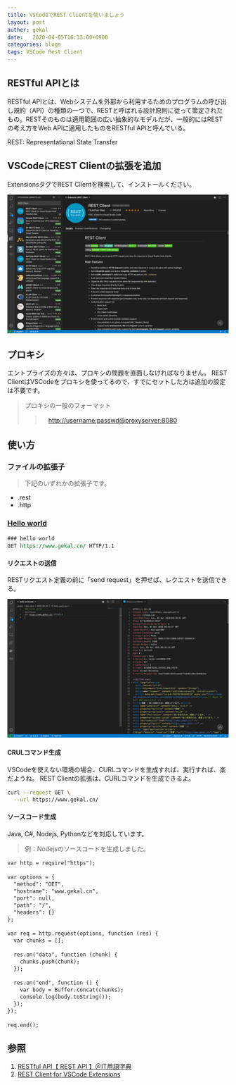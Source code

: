 ```yaml
---
title: VSCodeでREST Clientを使いましょう
layout: post
auther: gekal
date:   2020-04-05T16:33:00+0900
categories: blogs
tags: VSCode Rest Client
---
```


## RESTful APIとは

RESTful APIとは、Webシステムを外部から利用するためのプログラムの呼び出し規約（API）の種類の一つで、RESTと呼ばれる設計原則に従って策定されたもの。RESTそのものは適用範囲の広い抽象的なモデルだが、一般的にはRESTの考え方をWeb APIに適用したものをRESTful APIと呼んでいる。

REST: Representational State Transfer

## VSCodeにREST Clientの拡張を追加

ExtensionsタグでREST Clientを検索して、インストールください。

![VSCodeにREST Clientをインストールする](/assets/imgs/blogs/2020-04-05/rest-client-extension-for-vscode.png)

## プロキシ

エントプライズの方々は、プロキシの問題を直面しなければなりません。
REST ClientはVSCodeをプロキシを使ってるので、すでにセットした方は追加の設定は不要です。

> プロキシの一般のフォーマット
>>　<http://username:passwd@proxyserver:8080>

## 使い方

### ファイルの拡張子

> 下記のいずれかの拡張子です。

- .rest
- .http

### [Hello world](/assets/rest-client/2020-04-05/hello-world.rest)

```rest
### hello world
GET https://www.gekal.cn/ HTTP/1.1
```

#### リクエストの送信

RESTリクエスト定義の前に「send request」を押せば、レクエストを送信できる。

![VSCodeにREST Clientをインストールする](/assets/imgs/blogs/2020-04-05/rest-client-to-send-request.png)

#### CRULコマンド生成

VSCodeを使えない環境の場合、CURLコマンドを生成すれば、実行すれば、楽だようね。
REST Clientの拡張は、CURLコマンドを生成できるよ。

```bash
curl --request GET \
  --url https://www.gekal.cn/
```

#### ソースコード生成

Java, C#, Nodejs, Pythonなどを対応しています。

> 例：Nodejsのソースコードを生成しました。

```nodejs
var http = require("https");

var options = {
  "method": "GET",
  "hostname": "www.gekal.cn",
  "port": null,
  "path": "/",
  "headers": {}
};

var req = http.request(options, function (res) {
  var chunks = [];

  res.on("data", function (chunk) {
    chunks.push(chunk);
  });

  res.on("end", function () {
    var body = Buffer.concat(chunks);
    console.log(body.toString());
  });
});

req.end();
```

## 参照

1. [RESTful API【 REST API 】＠IT用語字典](http://e-words.jp/w/RESTful_API.html)
2. [REST Client for VSCode Extensions](https://marketplace.visualstudio.com/items?itemName=humao.rest-client)
